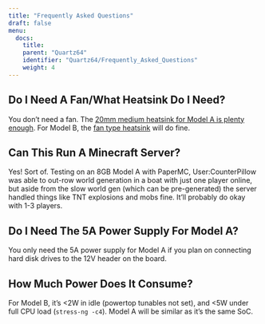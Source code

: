 ```yaml
---
title: "Frequently Asked Questions"
draft: false
menu:
  docs:
    title:
    parent: "Quartz64"
    identifier: "Quartz64/Frequently_Asked_Questions"
    weight: 4
---
```


## Do I Need A Fan/What Heatsink Do I Need?

You don’t need a fan. The [20mm medium heatsink for Model A is plenty enough](https://pine64.com/product/rockpro64-20mm-mid-profile-heatsink/). For Model B, the [fan type heatsink](https://pine64.com/product/small-fan-type-heatsink/) will do fine.

## Can This Run A Minecraft Server?

Yes! Sort of. Testing on an 8GB Model A with PaperMC, User:CounterPillow was able to out-row world generation in a boat with just one player online, but aside from the slow world gen (which can be pre-generated) the server handled things like TNT explosions and mobs fine. It’ll probably do okay with 1-3 players.

## Do I Need The 5A Power Supply For Model A?

You only need the 5A power supply for Model A if you plan on connecting hard disk drives to the 12V header on the board.

## How Much Power Does It Consume?

For Model B, it’s <2W in idle (powertop tunables not set), and <5W under full CPU load (`stress-ng -c4`). Model A will be similar as it’s the same SoC.
